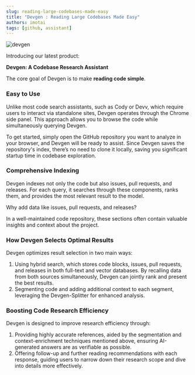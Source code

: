 ```yaml
---
slug: reading-large-codebases-made-easy
title: "Devgen : Reading Large Codebases Made Easy"
authors: imotai
tags: [github, assistant]
---
```



<img src="/img/devgen_overview.png" alt="devgen" />

Introducing our latest product:

**Devgen: A Codebase Research Assistant**

The core goal of Devgen is to make **reading code simple**.

### **Easy to Use**

Unlike most code search assistants, such as Cody or Devv, which require users to interact via standalone sites, Devgen operates through the Chrome side panel. This approach allows you to browse the code while simultaneously querying Devgen.

To get started, simply open the GitHub repository you want to analyze in your browser, and Devgen will be ready to assist. Since Devgen saves the repository's index, there’s no need to clone it locally, saving you significant startup time in codebase exploration.

### **Comprehensive Indexing**

Devgen indexes not only the code but also issues, pull requests, and releases. For each query, it searches through these components, ranks them, and provides the most relevant result to the model.

Why add data like issues, pull requests, and releases?

In a well-maintained code repository, these sections often contain valuable insights and context about the project.

### **How Devgen Selects Optimal Results**

Devgen optimizes result selection in two main ways:

1. Using hybrid search, which stores code blocks, issues, pull requests, and releases in both full-text and vector databases. By recalling data from both sources simultaneously, Devgen can jointly rank and present the best results.
2. Segmenting code and adding additional context to each segment, leveraging the Devgen-Splitter for enhanced analysis.

### **Boosting Code Research Efficiency**

Devgen is designed to improve research efficiency through:

1. Providing highly accurate references, aided by the segmentation and context-enrichment techniques mentioned above, ensuring AI-generated answers are as verifiable as possible.
2. Offering follow-up and further reading recommendations with each response, guiding users to narrow down their research scope and dive into details more effectively.